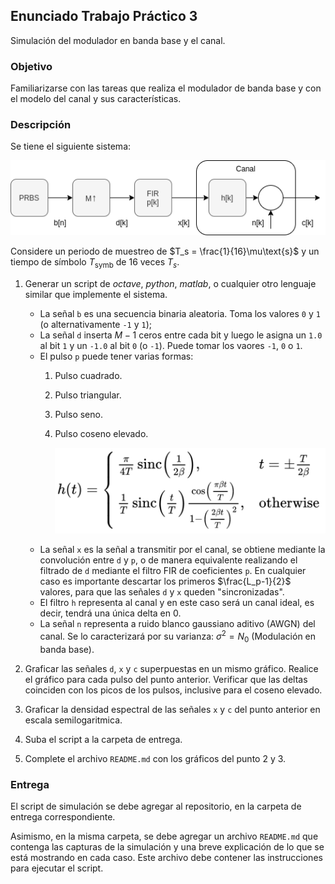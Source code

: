 ## Enunciado Trabajo Práctico 3

Simulación del modulador en banda base y el canal.


### Objetivo

Familiarizarse con las tareas que realiza el modulador de banda base y
con el modelo del canal y sus características.


### Descripción

Se tiene el siguiente sistema:

![Modulador + Canal](./images/ej03-sistema.png)

Considere un periodo de muestreo de $T_s = \frac{1}{16}\mu\text{s}$ y un
tiempo de símbolo $T_\text{symb}$ de 16 veces $T_s$.

1. Generar un script de *octave*, *python*, *matlab*, o cualquier otro lenguaje
    similar que implemente el sistema.
    - La señal `b` es una secuencia binaria aleatoria.
      Toma los valores `0` y `1` (o alternativamente `-1` y `1`);
    - La señal `d` inserta $M-1$ ceros entre cada bit y luego le asigna un
      `1.0` al bit `1` y un `-1.0` al bit `0` (o `-1`).
      Puede tomar los vaores `-1`, `0` o `1`.
    - El pulso `p` puede tener varias formas:
      1. Pulso cuadrado.
      2. Pulso triangular.
      3. Pulso seno.
      4. Pulso coseno elevado.

          ![Coseno elevado](./images/raised_cosine.png)
    - La señal `x` es la señal a transmitir por el canal, se obtiene mediante la
      convolución entre `d` y `p`, o de manera equivalente realizando el
      filtrado de `d` mediante el filtro FIR de coeficientes `p`.
      En cualquier caso es importante descartar los primeros $\frac{L_p-1}{2}$
      valores, para que las señales `d` y `x` queden "sincronizadas".
    - El filtro `h` representa al canal y en este caso será un canal ideal, es
      decir, tendrá una única delta en 0.
    - La señal `n` representa a ruido blanco gaussiano aditivo (AWGN) del canal.
      Se lo caracterizará por su varianza: $\sigma^2 = N_0$
      (Modulación en banda base).

2. Graficar las señales `d`, `x` y `c` superpuestas en un mismo gráfico.
    Realice el gráfico para cada pulso del punto anterior.
    Verificar que las deltas coinciden con los picos de los pulsos, inclusive
    para el coseno elevado.

3. Graficar la densidad espectral de las señales `x` y `c` del punto anterior
    en escala semilogaritmica.

4. Suba el script a la carpeta de entrega.

5. Complete el archivo `README.md` con los gráficos del punto 2 y 3.


### Entrega

El script de simulación se debe agregar al repositorio, en la carpeta de entrega correspondiente.

Asimismo, en la misma carpeta, se debe agregar un archivo `README.md` que
contenga las capturas de la simulación y una breve explicación de lo que se
está mostrando en cada caso.
Este archivo debe contener las instrucciones para ejecutar el script.

